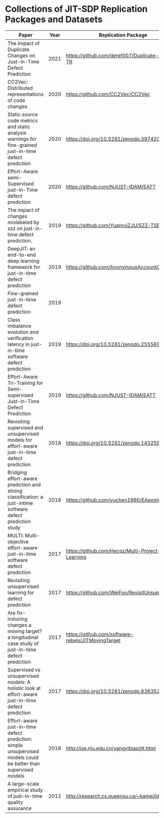 # Collections of JIT-SDP Replication Packages and Datasets


| Paper                                                                                                          | Year | Replication Package                                 | Remark         |
| -------------------------------------------------------------------------------------------------------------- | ---- | --------------------------------------------------- | -------------- |
| The Impact of Duplicate Changes on Just-in-Time Defect Prediction                                              | 2021 | https://github.com/deref007/Duplicate-change-TR     |                |
| CC2Vec: Distributed representations of code changes                                                            | 2020 | https://github.com/CC2Vec/CC2Vec                    |                |
| Static source code metrics and static analysis warnings for fine-grained just-in-time defect prediction        | 2020 | https://doi.org/10.5281/zenodo.3974204              |                |
| Effort-Aware semi-Supervised just-in-Time defect prediction                                                    | 2020 | https://github.com/NJUST-IDAM/EATT                  |  **a**         |
| The impact of changes mislabeled by szz on just-in-time defect prediction.                                     | 2019 | https://github.com/YuanruiZJU/SZZ-TSE               |                |
| DeepJIT: an end-to-end deep learning framework for just-in-time defect prediction                              | 2019 | https://github.com/AnonymousAccountConf/            |                |
| Fine-grained just-in-time defect prediction                                                                    | 2019 |                                                     | not found      |
| Class imbalance evolution and verification latency in just-in-time software defect prediction                  | 2019 | https://doi.org/10.5281/zenodo.2555695              |                |
| Effort-Aware Tri-Training for Semi-supervised Just-in-Time Defect Prediction                                   | 2019 | https://github.com/NJUST-IDAM/EATT                  |identical to **a**|
| Revisiting supervised and unsupervised models for effort-aware just-in-time defect prediction                  | 2018 | https://doi.org/10.5281/zenodo.1432582              |                |
| Bridging effort-aware prediction and strong classification: a just-intime software defect prediction study     | 2018 | https://github.com/yuchen1990/EAposter              |                |
| MULTI: Multi-objective effort-aware just-in-time software defect prediction                                    | 2017 | https://github.com/Hecoz/Multi-Project-Learning     |                |
| Revisiting unsupervised learning for defect prediction                                                         | 2017 | https://github.com/WeiFoo/RevisitUnsupervised       |                |
| Are fix-inducing changes a moving target? a longitudinal case study of just-in-time defect prediction          | 2017 | https://github.com/software-rebels/JITMovingTarget  |                |
| Supervised vs unsupervised models: A holistic look at effort-aware just-in-time defect prediction              | 2017 | https://doi.org/10.5281/zenodo.836352               |                |
| Effort-aware just-in-time defect prediction: simple unsupervised models could be better than supervised models | 2016 | http://ise.nju.edu.cn/yangyibiao/jit.html           | inaccessible   |
| A large-scale empirical study of just-in-time quality assurance                                                | 2012 | http://research.cs.queensu.ca/~kamei/jittse/jit.zip |                |
